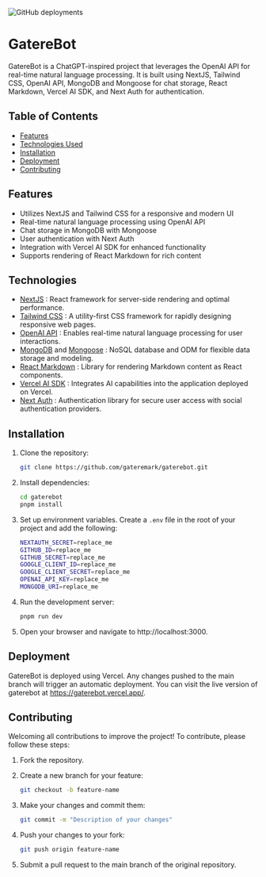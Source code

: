 ![GitHub deployments](https://img.shields.io/github/deployments/gateremark/gaterebot/production?style=flat&logo=vercel&logoColor=white&label=vercel)

# GatereBot

GatereBot is a ChatGPT-inspired project that leverages the OpenAI API for real-time natural language processing. It is built using NextJS, Tailwind CSS, OpenAI API, MongoDB and Mongoose for chat storage, React Markdown, Vercel AI SDK, and Next Auth for authentication.

## Table of Contents

-   [Features](#features)
-   [Technologies Used](#technologies)
-   [Installation](#installation)
-   [Deployment](#deployment)
-   [Contributing](#contributing)

## Features

-   Utilizes NextJS and Tailwind CSS for a responsive and modern UI
-   Real-time natural language processing using OpenAI API
-   Chat storage in MongoDB with Mongoose
-   User authentication with Next Auth
-   Integration with Vercel AI SDK for enhanced functionality
-   Supports rendering of React Markdown for rich content

## Technologies

-   [NextJS](https://nextjs.org/) : React framework for server-side rendering and optimal performance.
-   [Tailwind CSS](https://tailwindcss.com/) : A utility-first CSS framework for rapidly designing responsive web pages.
-   [OpenAI API](https://platform.openai.com/docs/overview) : Enables real-time natural language processing for user interactions.
-   [MongoDB](https://www.mongodb.com/) and [Mongoose](https://mongoosejs.com/) : NoSQL database and ODM for flexible data storage and modeling.
-   [React Markdown](https://www.npmjs.com/package/react-markdown) : Library for rendering Markdown content as React components.
-   [Vercel AI SDK](https://sdk.vercel.ai/docs) : Integrates AI capabilities into the application deployed on Vercel.
-   [Next Auth](https://next-auth.js.org/) : Authentication library for secure user access with social authentication providers.

## Installation

1. Clone the repository:

    ```bash
    git clone https://github.com/gateremark/gaterebot.git
    ```

2. Install dependencies:

    ```bash
    cd gaterebot
    pnpm install
    ```

3. Set up environment variables. Create a `.env` file in the root of your project and add the following:

    ```bash
    NEXTAUTH_SECRET=replace_me
    GITHUB_ID=replace_me
    GITHUB_SECRET=replace_me
    GOOGLE_CLIENT_ID=replace_me
    GOOGLE_CLIENT_SECRET=replace_me
    OPENAI_API_KEY=replace_me
    MONGODB_URI=replace_me
    ```

4. Run the development server:

    ```bash
    pnpm run dev
    ```

5. Open your browser and navigate to http://localhost:3000.

## Deployment

GatereBot is deployed using Vercel. Any changes pushed to the main branch will trigger an automatic deployment.
You can visit the live version of gaterebot at https://gaterebot.vercel.app/.

## Contributing

Welcoming all contributions to improve the project! To contribute, please follow these steps:

1. Fork the repository.

2. Create a new branch for your feature:
    ```bash
    git checkout -b feature-name
    ```
3. Make your changes and commit them:
    ```bash
    git commit -m "Description of your changes"
    ```
4. Push your changes to your fork:
    ```bash
    git push origin feature-name
    ```
5. Submit a pull request to the main branch of the original repository.
